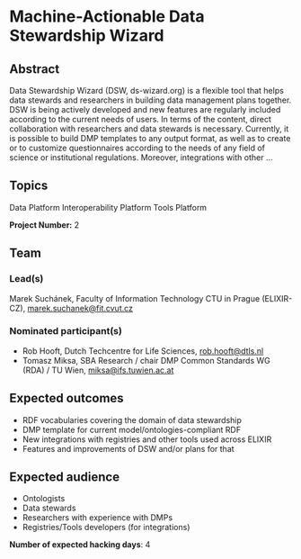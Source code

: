 # Machine-Actionable Data Stewardship Wizard

## Abstract

Data Stewardship Wizard (DSW, ds-wizard.org) is a flexible tool that helps data stewards and researchers in building data management plans together. DSW is being actively developed and new features are regularly included according to the current needs of users. In terms of the content, direct collaboration with researchers and data stewards is necessary. Currently, it is possible to build DMP templates to any output format, as well as to create or to customize questionnaires according to the needs of any field of science or institutional regulations. Moreover, integrations with other ...

## Topics

Data Platform
 Interoperability Platform
 Tools Platform

**Project Number:** 2

## Team

### Lead(s)

Marek Suchánek, Faculty of Information Technology CTU in Prague (ELIXIR-CZ), marek.suchanek@fit.cvut.cz

### Nominated participant(s)

- Rob Hooft, Dutch Techcentre for Life Sciences, rob.hooft@dtls.nl
 - Tomasz Miksa, SBA Research / chair DMP Common Standards WG (RDA) / TU Wien, miksa@ifs.tuwien.ac.at

## Expected outcomes

- RDF vocabularies covering the domain of data stewardship
 - DMP template for current model/ontologies-compliant RDF
 - New integrations with registries and other tools used across ELIXIR
 - Features and improvements of DSW and/or plans for that

## Expected audience

- Ontologists
 - Data stewards
 - Researchers with experience with DMPs
 - Registries/Tools developers (for integrations)

**Number of expected hacking days**: 4

